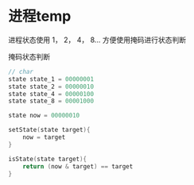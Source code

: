 # 进程temp

进程状态使用 1， 2， 4， 8...
    方便使用掩码进行状态判断

掩码状态判断

```c++
// char 
state state_1 = 00000001
state state_2 = 00000010
state state_4 = 00000100
state state_8 = 00001000

state now = 00000010

setState(state target){
    now = target
}

isState(state target){
    return (now & target) == target
}

```
